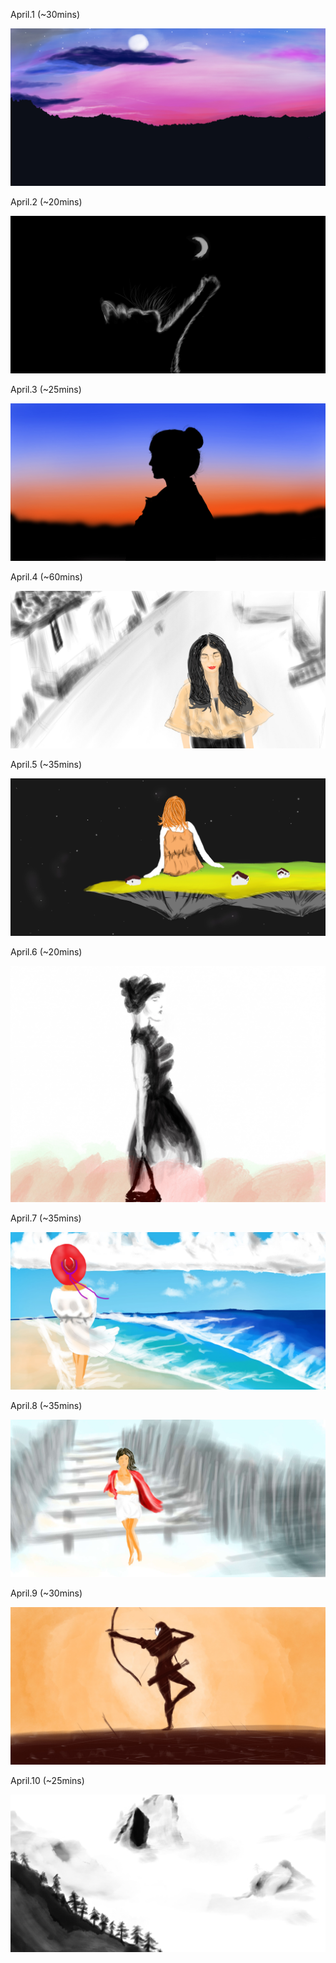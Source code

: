 April.1 (~30mins)

![Night](1.jpg)

April.2 (~20mins)

![Cat](2.jpg)

April.3 (~25mins)

![Night](3.jpg)

April.4 (~60mins)

![Hug8217](4.jpg)

April.5 (~35mins)

![Star Girl](5.jpg)

April.6 (~20mins)

![Vocation](6.jpg)

April.7 (~35mins)

![Beach](7.jpg)

April.8 (~35mins)

![Walk](8.jpg)

April.9 (~30mins)

![Hero](9.jpg)

April.10 (~25mins)

![Mountain](10.jpg)
